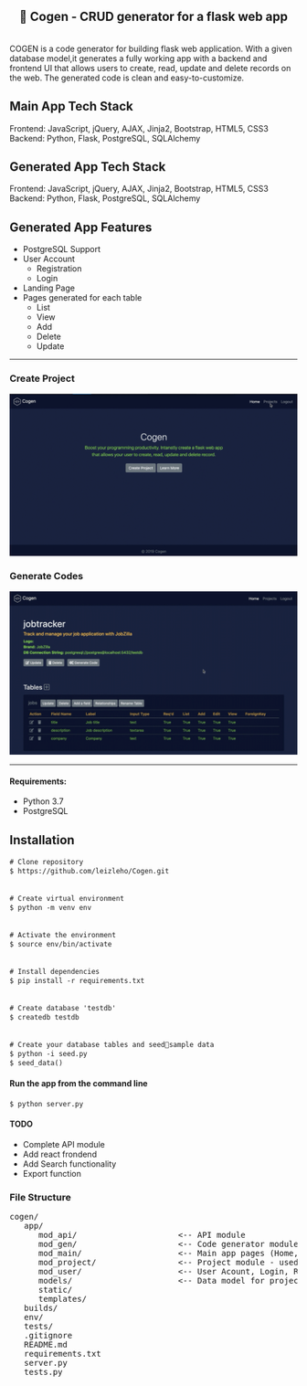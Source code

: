 <h2 align="center">🚀 Cogen - CRUD generator for a flask web app</h2>
<br />
COGEN is a code generator for building flask web application. With a given database model,it generates a fully working app with a backend and frontend UI that allows users to create, read, update and delete records on the web. The generated code is clean and easy-to-customize.


## Main App Tech Stack
Frontend: JavaScript, jQuery, AJAX, Jinja2, Bootstrap, HTML5, CSS3
Backend: Python, Flask, PostgreSQL, SQLAlchemy

## Generated App Tech Stack
Frontend: JavaScript, jQuery, AJAX, Jinja2, Bootstrap, HTML5, CSS3
Backend: Python, Flask, PostgreSQL, SQLAlchemy


## Generated App Features
 - PostgreSQL Support
 - User Account
    - Registration
    - Login
 - Landing Page
 - Pages generated for each table
    - List
    - View
    - Add
    - Delete
    - Update

----
### Create Project
![](create-project.gif)

### Generate Codes
![](generate-codes.gif)

---


#### Requirements:
 - Python 3.7
 - PostgreSQL

## Installation
```
# Clone repository
$ https://github.com/leizleho/Cogen.git


# Create virtual environment
$ python -m venv env


# Activate the environment
$ source env/bin/activate


# Install dependencies
$ pip install -r requirements.txt


# Create database 'testdb'
$ createdb testdb


# Create your database tables and seed🌱sample data
$ python -i seed.py
$ seed_data()
```

#### Run the app from the command line
```
$ python server.py
```

#### TODO
 - Complete API module
 - Add react frondend
 - Add Search functionality
 - Export function


### File Structure
<pre>
cogen/
   app/
      mod_api/                     <-- API module
      mod_gen/                     <-- Code generator module
      mod_main/                    <-- Main app pages (Home, About, etc)
      mod_project/                 <-- Project module - used for your app config
      mod_user/                    <-- User Acount, Login, Registration
      models/                      <-- Data model for project/app configurations
      static/
      templates/
   builds/
   env/
   tests/
   .gitignore
   README.md
   requirements.txt
   server.py
   tests.py

</pre>
